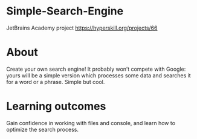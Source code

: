 # Simple-Search-Engine
JetBrains Academy project https://hyperskill.org/projects/66

# About
Create your own search engine! It probably won’t compete with Google: yours will be a simple version which processes some data and searches it for a word or a phrase. Simple but cool.
# Learning outcomes
Gain confidence in working with files and console, and learn how to optimize the search process.
